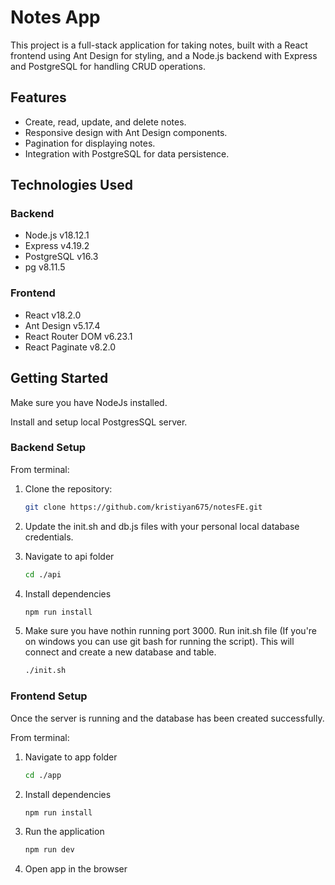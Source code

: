 # Notes App

This project is a full-stack application for taking notes, built with a React frontend using Ant Design for styling, and a Node.js backend with Express and PostgreSQL for handling CRUD operations.

## Features

- Create, read, update, and delete notes.
- Responsive design with Ant Design components.
- Pagination for displaying notes.
- Integration with PostgreSQL for data persistence.

## Technologies Used

### Backend

- Node.js v18.12.1
- Express v4.19.2
- PostgreSQL v16.3
- pg v8.11.5

### Frontend

- React v18.2.0
- Ant Design v5.17.4
- React Router DOM v6.23.1
- React Paginate v8.2.0

## Getting Started

Make sure you have NodeJs installed.

Install and setup local PostgresSQL server.

### Backend Setup

From terminal:

1. Clone the repository:
   ```sh
   git clone https://github.com/kristiyan675/notesFE.git
   ```
2. Update the init.sh and db.js files with your personal local database credentials.

3. Navigate to api folder

   ```sh
   cd ./api

   ```

4. Install dependencies

   ```sh
   npm run install

   ```

5. Make sure you have nothin running port 3000.
   Run init.sh file (If you're on windows you can use git bash for running the script).
   This will connect and create a new database and table.
   ```sh
   ./init.sh
   ```

### Frontend Setup

Once the server is running and the database has been created successfully.

From terminal:

1. Navigate to app folder

   ```sh
   cd ./app

   ```

2. Install dependencies

   ```sh
   npm run install

   ```

3. Run the application

   ```sh
   npm run dev

   ```

4. Open app in the browser
